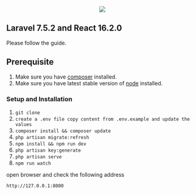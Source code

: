<p align="center"><img src="https://laravel.com/assets/img/components/logo-laravel.svg"></p>

## Laravel 7.5.2 and React 16.2.0

Please follow the guide.

## Prerequisite

1. Make sure you have [composer](https://getcomposer.org/download/) installed.
2. Make sure you have latest stable version of [node](https://nodejs.org/en/download/) installed.

### Setup and Installation

1. `git clone`
2. `create a .env file copy content from .env.example and update the values`
3. `composer install && composer update`
4. `php artisan migrate:refresh`
5. `npm install && npm run dev`
6. `php artisan key:generate`
7. `php artisan serve`
8. `npm run watch`

open browser and check the following address

`http://127.0.0.1:8000`
<!-- 
TODO:

- [x] User Login
- [x] User Register
- [x] ToDo List
- [x] ToDo List Create
- [x] ToDo List Remove
- [x] Bus Schedule List
- [x] Bus Schedule List Create
- [x] Bus Schedule List Remove
- [ ] Reset Password
- [ ] Tests
- [x] Upgrade to Laravel 7
- [x] Upgrade to React 16.13
- [x] Axios
- [x] Inline-CSS
- [x] Router and Dynamic Routing